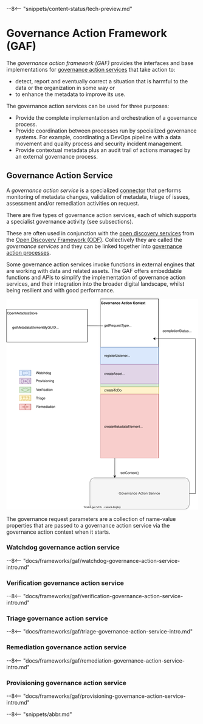<!-- SPDX-License-Identifier: CC-BY-4.0 -->
<!-- Copyright Contributors to the Egeria project. -->

--8<-- "snippets/content-status/tech-preview.md"

# Governance Action Framework (GAF)
  
The *governance action framework (GAF)* provides the interfaces and base implementations for [governance action services](#governance-action-services) that take action to:

- detect, report and eventually correct a situation that is harmful to the data or the organization in some way or 
- to enhance the metadata to improve its use.

The governance action services can be used for three purposes:

- Provide the complete implementation and orchestration of a governance process.
- Provide coordination between processes run by specialized governance systems. For example, coordinating a DevOps pipeline with a data movement and quality process and security incident management.
- Provide contextual metadata plus an audit trail of actions managed by an external governance process.

## Governance Action Service

A *governance action service* is a specialized [connector](/concepts/connector) that performs monitoring of metadata changes, validation of metadata, triage of issues, assessment and/or remediation activities on request.

There are five types of governance action services, each of which supports a specialist governance activity (see subsections).

These are often used in conjunction with the [open discovery services](/concepts/open-discovery-service) from the [Open Discovery Framework (ODF)](/frameworks/odf/overview). Collectively they are called the *governance services* and they can be linked together into [governance action processes](/concepts/governance-action-process).

Some governance action services invoke functions in external engines that are working with data and related assets. The GAF offers embeddable functions and APIs to simplify the implementation of governance action services, and their integration into the broader digital landscape, whilst being resilient and with good performance.

![Programming model for a governance action service](governance-action-service-with-context.svg)


The governance request parameters are a collection of name-value properties that are passed to a governance action service via the governance action context when it starts.


### Watchdog governance action service

--8<-- "docs/frameworks/gaf/watchdog-governance-action-service-intro.md"

### Verification governance action service

--8<-- "docs/frameworks/gaf/verification-governance-action-service-intro.md"

### Triage governance action service

--8<-- "docs/frameworks/gaf/triage-governance-action-service-intro.md"

### Remediation governance action service

--8<-- "docs/frameworks/gaf/remediation-governance-action-service-intro.md"

### Provisioning governance action service

--8<-- "docs/frameworks/gaf/provisioning-governance-action-service-intro.md"


--8<-- "snippets/abbr.md"
